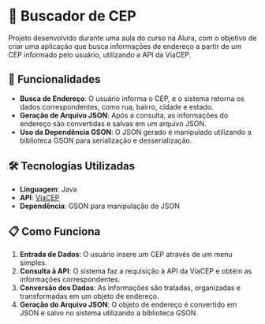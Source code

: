 # 📍 Buscador de CEP

Projeto desenvolvido durante uma aula do curso na Alura, com o objetivo de criar uma aplicação que busca informações de endereço a partir de um CEP informado pelo usuário, utilizando a API da ViaCEP.

## 🚀 Funcionalidades

- **Busca de Endereço**: O usuário informa o CEP, e o sistema retorna os dados correspondentes, como rua, bairro, cidade e estado.
- **Geração de Arquivo JSON**: Após a consulta, as informações do endereço são convertidas e salvas em um arquivo JSON.
- **Uso da Dependência GSON**: O JSON gerado é manipulado utilizando a biblioteca GSON para serialização e desserialização.

## 🛠️ Tecnologias Utilizadas

- **Linguagem**: Java  
- **API**: [ViaCEP](https://viacep.com.br)  
- **Dependência**: GSON para manipulação de JSON  

## 📋 Como Funciona

1. **Entrada de Dados**: O usuário insere um CEP através de um menu simples.
2. **Consulta à API**: O sistema faz a requisição à API da ViaCEP e obtém as informações correspondentes.
3. **Conversão dos Dados**: As informações são tratadas, organizadas e transformadas em um objeto de endereço.
4. **Geração do Arquivo JSON**: O objeto de endereço é convertido em JSON e salvo no sistema utilizando a biblioteca GSON.
